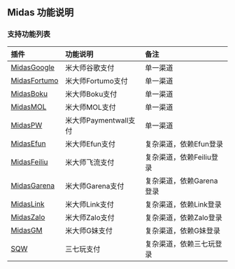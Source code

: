 ## Midas 功能说明

### 支持功能列表

| 插件 | 功能说明 | 备注 |
| :-- | :------- | :--- |
| [MidasGoogle](../Channel/Midas/midasgoogle.md) | 米大师谷歌支付 | 单一渠道 |
| [MidasFortumo](../Channel/Midas/midasfortumo.md) | 米大师Fortumo支付 | 单一渠道 |
| [MidasBoku](../Channel/Midas/midasboku.md) | 米大师Boku支付 | 单一渠道 |
| [MidasMOL](../Channel/Midas/midasmol.md) | 米大师MOL支付 | 单一渠道 |
| [MidasPW](../Channel/Midas/midaspaymentwall.md) | 米大师Paymentwall支付 | 单一渠道 |
| [MidasEfun](../Channel/Midas/midasefun.md) | 米大师Efun支付 | 复杂渠道，依赖Efun登录 |
| [MidasFeiliu](../Channel/Midas/midasfeiliu.md) | 米大师飞流支付 | 复杂渠道，依赖Feiliu登录  |
| [MidasGarena](../Channel/Midas/midasgarena.md) | 米大师Garena支付 |  复杂渠道，依赖Garena登录  |
| [MidasLink](../Channel/Midas/midaslink.md) | 米大师Link支付 |  复杂渠道，依赖Link登录  |
| [MidasZalo](../Channel/Midas/midaszalo.md) | 米大师Zalo支付 |  复杂渠道，依赖Zalo登录  |
| [MidasGM](../Channel/Midas/midasgm.md) | 米大师G妹支付 |  复杂渠道，依赖G妹登录  |
| [SQW](../Channel/Midas/midassqw.md) | 三七玩支付 |  复杂渠道，依赖三七玩登录  |